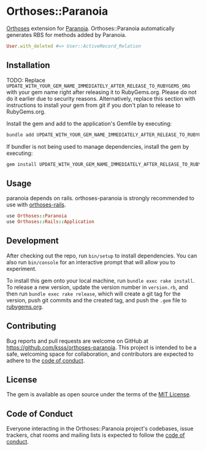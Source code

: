 # Orthoses::Paranoia

[Orthoses](https://github.com/ksss/orthoses) extension for [Paranoia](https://github.com/rubysherpas/paranoia).
Orthoses::Paranoia automatically generates RBS for methods added by Paranoia.

```rb
User.with_deleted #=> User::ActiveRecord_Relation
```

## Installation

TODO: Replace `UPDATE_WITH_YOUR_GEM_NAME_IMMEDIATELY_AFTER_RELEASE_TO_RUBYGEMS_ORG` with your gem name right after releasing it to RubyGems.org. Please do not do it earlier due to security reasons. Alternatively, replace this section with instructions to install your gem from git if you don't plan to release to RubyGems.org.

Install the gem and add to the application's Gemfile by executing:

```bash
bundle add UPDATE_WITH_YOUR_GEM_NAME_IMMEDIATELY_AFTER_RELEASE_TO_RUBYGEMS_ORG
```

If bundler is not being used to manage dependencies, install the gem by executing:

```bash
gem install UPDATE_WITH_YOUR_GEM_NAME_IMMEDIATELY_AFTER_RELEASE_TO_RUBYGEMS_ORG
```

## Usage

paranoia depends on rails.
orthoses-paranoia is strongly recommended to use with [orthoses-rails](https://github.com/ksss/orthoses-rails).

```rb
use Orthoses::Paranoia
use Orthoses::Rails::Application
```

## Development

After checking out the repo, run `bin/setup` to install dependencies. You can also run `bin/console` for an interactive prompt that will allow you to experiment.

To install this gem onto your local machine, run `bundle exec rake install`. To release a new version, update the version number in `version.rb`, and then run `bundle exec rake release`, which will create a git tag for the version, push git commits and the created tag, and push the `.gem` file to [rubygems.org](https://rubygems.org).

## Contributing

Bug reports and pull requests are welcome on GitHub at https://github.com/ksss/orthoses-paranoia. This project is intended to be a safe, welcoming space for collaboration, and contributors are expected to adhere to the [code of conduct](https://github.com/ksss/orthoses-paranoia/blob/main/CODE_OF_CONDUCT.md).

## License

The gem is available as open source under the terms of the [MIT License](https://opensource.org/licenses/MIT).

## Code of Conduct

Everyone interacting in the Orthoses::Paranoia project's codebases, issue trackers, chat rooms and mailing lists is expected to follow the [code of conduct](https://github.com/ksss/orthoses-paranoia/blob/main/CODE_OF_CONDUCT.md).
